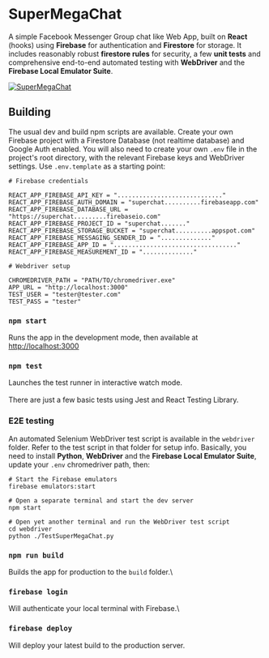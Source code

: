 # SuperMegaChat

A simple Facebook Messenger Group chat like Web App, built on **React** (hooks) using **Firebase** for authentication and **Firestore** for storage. It includes reasonably robust **firestore rules** for security, a few **unit tests** and comprehensive end-to-end automated testing with **WebDriver** and the **Firebase Local Emulator Suite**.

[![SuperMegaChat](https://i0.wp.com/www.spikything.com/blog/wp-content/uploads/2022/03/supermegachat.webp)](https://www.spikything.com/blog/index.php/2020/06/02/chat-app-in-react-hooks/)

## Building

The usual dev and build npm scripts are available. Create your own Firebase project with a Firestore Database (not realtime database) and Google Auth enabled. You will also need to create your own `.env` file in the project's root directory, with the relevant Firebase keys and WebDriver settings. Use `.env.template` as a starting point:
~~~~
# Firebase credentials

REACT_APP_FIREBASE_API_KEY = "............................."
REACT_APP_FIREBASE_AUTH_DOMAIN = "superchat..........firebaseapp.com"
REACT_APP_FIREBASE_DATABASE_URL = "https://superchat.........firebaseio.com"
REACT_APP_FIREBASE_PROJECT_ID = "superchat......."
REACT_APP_FIREBASE_STORAGE_BUCKET = "superchat..........appspot.com"
REACT_APP_FIREBASE_MESSAGING_SENDER_ID = ".............."
REACT_APP_FIREBASE_APP_ID = ".................................."
REACT_APP_FIREBASE_MEASUREMENT_ID = ".............."

# Webdriver setup

CHROMEDRIVER_PATH = "PATH/TO/chromedriver.exe"
APP_URL = "http://localhost:3000"
TEST_USER = "tester@tester.com"
TEST_PASS = "tester"
~~~~

### `npm start`

Runs the app in the development mode, then available at [http://localhost:3000](http://localhost:3000)

### `npm test`

Launches the test runner in interactive watch mode.\
\
There are just a few basic tests using Jest and React Testing Library.

### E2E testing

An automated Selenium WebDriver test script is available in the `webdriver` folder. Refer to the test script in that folder for setup info. Basically, you need to install **Python**, **WebDriver** and the **Firebase Local Emulator Suite**, update your `.env` chromedriver path, then: 
~~~~
# Start the Firebase emulators
firebase emulators:start

# Open a separate terminal and start the dev server
npm start

# Open yet another terminal and run the WebDriver test script
cd webdriver
python ./TestSuperMegaChat.py
~~~~

### `npm run build`

Builds the app for production to the `build` folder.\

### `firebase login`

Will authenticate your local terminal with Firebase.\

### `firebase deploy`

Will deploy your latest build to the production server.
